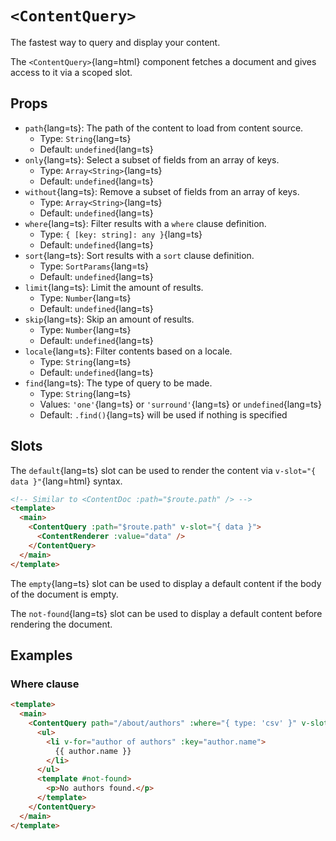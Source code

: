 # `<ContentQuery>`

The fastest way to query and display your content.

The `<ContentQuery>`{lang=html} component fetches a document and gives access to it via a scoped slot.

## Props

- `path`{lang=ts}: The path of the content to load from content source.
  - Type: `String`{lang=ts}
  - Default: `undefined`{lang=ts}
- `only`{lang=ts}: Select a subset of fields from an array of keys.
  - Type: `Array<String>`{lang=ts}
  - Default: `undefined`{lang=ts}
- `without`{lang=ts}: Remove a subset of fields from an array of keys.
  - Type: `Array<String>`{lang=ts}
  - Default: `undefined`{lang=ts}
- `where`{lang=ts}: Filter results with a `where` clause definition.
  - Type: `{ [key: string]: any }`{lang=ts}
  - Default: `undefined`{lang=ts}
- `sort`{lang=ts}: Sort results with a `sort` clause definition.
  - Type: `SortParams`{lang=ts}
  - Default: `undefined`{lang=ts}
- `limit`{lang=ts}: Limit the amount of results.
  - Type: `Number`{lang=ts}
  - Default: `undefined`{lang=ts}
- `skip`{lang=ts}: Skip an amount of results.
  - Type: `Number`{lang=ts}
  - Default: `undefined`{lang=ts}
- `locale`{lang=ts}: Filter contents based on a locale.
  - Type: `String`{lang=ts}
  - Default: `undefined`{lang=ts}
- `find`{lang=ts}: The type of query to be made.
  - Type: `String`{lang=ts}
  - Values: `'one'`{lang=ts} or `'surround'`{lang=ts} or `undefined`{lang=ts}
  - Default: `.find()`{lang=ts} will be used if nothing is specified

## Slots

The `default`{lang=ts} slot can be used to render the content via `v-slot="{ data }"`{lang=html} syntax.

```html [pages/[...slug.vue]]
<!-- Similar to <ContentDoc :path="$route.path" /> -->
<template>
  <main>
    <ContentQuery :path="$route.path" v-slot="{ data }">
      <ContentRenderer :value="data" />
    </ContentQuery>
  </main>
</template>
```


The `empty`{lang=ts} slot can be used to display a default content if the body of the document is empty.

The `not-found`{lang=ts} slot can be used to display a default content before rendering the document.

## Examples

### Where clause

```html [pages/about.vue]
<template>
  <main>
    <ContentQuery path="/about/authors" :where="{ type: 'csv' }" v-slot="{ data }">
      <ul>
        <li v-for="author of authors" :key="author.name">
          {{ author.name }}
        </li>
      </ul>
      <template #not-found>
        <p>No authors found.</p>
      </template>
    </ContentQuery>
  </main>
</template>
```
